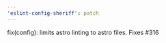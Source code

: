 ```yaml
---
'eslint-config-sheriff': patch
---
```


fix(config): limits astro linting to astro files. Fixes #316
